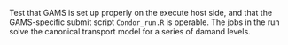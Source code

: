 Test that GAMS is set up properly on the execute host side, and that
the GAMS-specific submit script `Condor_run.R` is operable. The jobs
in the run solve the canonical transport model for a series of damand
levels.
